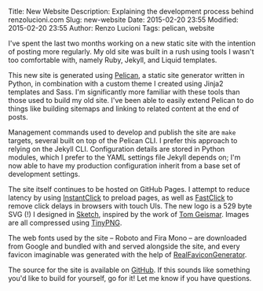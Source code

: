 Title: New Website
Description: Explaining the development process behind renzolucioni.com
Slug: new-website
Date: 2015-02-20 23:55
Modified: 2015-02-20 23:55
Author: Renzo Lucioni
Tags: pelican, website

I've spent the last two months working on a new static site with the intention of posting more regularly. My old site was built in a rush using tools I wasn't too comfortable with, namely Ruby, Jekyll, and Liquid templates.

This new site is generated using [Pelican](https://github.com/getpelican/pelican), a static site generator written in Python, in combination with a custom theme I created using Jinja2 templates and Sass. I'm significantly more familiar with these tools than those used to build my old site. I've been able to easily extend Pelican to do things like building sitemaps and linking to related content at the end of posts.

Management commands used to develop and publish the site are `make` targets, several built on top of the Pelican CLI. I prefer this approach to relying on the Jekyll CLI. Configuration details are stored in Python modules, which I prefer to the YAML settings file Jekyll depends on; I'm now able to have my production configuration inherit from a base set of development settings.

The site itself continues to be hosted on GitHub Pages. I attempt to reduce latency by using [InstantClick](https://github.com/dieulot/instantclick) to preload pages, as well as [FastClick](https://github.com/ftlabs/fastclick) to remove click delays in browsers with touch UIs. The new logo is a 529 byte SVG (!) I designed in [Sketch](http://bohemiancoding.com/sketch/), inspired by the work of [Tom Geismar](http://tomgeismar.com/). Images are all compressed using [TinyPNG](https://tinypng.com/).

The web fonts used by the site &ndash; Roboto and Fira Mono &ndash; are downloaded from Google and bundled with and served alongside the site, and every favicon imaginable was generated with the help of [RealFaviconGenerator](http://realfavicongenerator.net/).

The source for the site is available on [GitHub](https://github.com/rlucioni/pelican-site). If this sounds like something you'd like to build for yourself, go for it! Let me know if you have questions.
